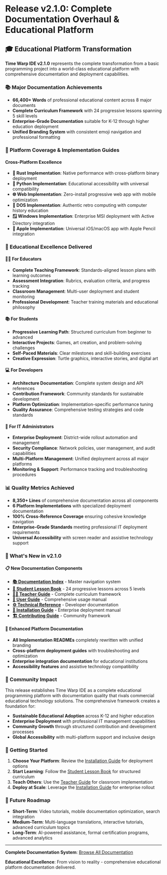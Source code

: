 # Release v2.1.0: Complete Documentation Overhaul & Educational Platform

## 🎓 Educational Platform Transformation

**Time Warp IDE v2.1.0** represents the complete transformation from a basic programming project into a world-class educational platform with comprehensive documentation and deployment capabilities.

### 📚 Major Documentation Achievements

- **66,400+ Words** of professional educational content across 8 major documents
- **Complete Curriculum Framework** with 24 progressive lessons spanning 5 skill levels
- **Enterprise-Grade Documentation** suitable for K-12 through higher education deployment
- **Unified Branding System** with consistent emoji navigation and professional formatting

### 🚀 Platform Coverage & Implementation Guides

#### **Cross-Platform Excellence**
- **🚀 Rust Implementation**: Native performance with cross-platform binary deployment
- **🐍 Python Implementation**: Educational accessibility with universal compatibility
- **🌐 Web Implementation**: Zero-install progressive web app with mobile optimization
- **💾 DOS Implementation**: Authentic retro computing with computer history education
- **🪟 Windows Implementation**: Enterprise MSI deployment with Active Directory integration  
- **🍎 Apple Implementation**: Universal iOS/macOS app with Apple Pencil integration

### 🎯 Educational Excellence Delivered

#### **👨‍🏫 For Educators**
- **Complete Teaching Framework**: Standards-aligned lesson plans with learning outcomes
- **Assessment Integration**: Rubrics, evaluation criteria, and progress tracking
- **Classroom Management**: Multi-user deployment and student monitoring
- **Professional Development**: Teacher training materials and educational philosophy

#### **📚 For Students** 
- **Progressive Learning Path**: Structured curriculum from beginner to advanced
- **Interactive Projects**: Games, art creation, and problem-solving challenges
- **Self-Paced Materials**: Clear milestones and skill-building exercises
- **Creative Expression**: Turtle graphics, interactive stories, and digital art

#### **💻 For Developers**
- **Architecture Documentation**: Complete system design and API references
- **Contribution Framework**: Community standards for sustainable development
- **Platform Optimization**: Implementation-specific performance tuning
- **Quality Assurance**: Comprehensive testing strategies and code standards

#### **🏢 For IT Administrators**
- **Enterprise Deployment**: District-wide rollout automation and management
- **Security Compliance**: Network policies, user management, and audit capabilities
- **Multi-Platform Management**: Unified deployment across all major platforms
- **Monitoring & Support**: Performance tracking and troubleshooting procedures

### 📊 Quality Metrics Achieved

- **8,350+ Lines** of comprehensive documentation across all components
- **6 Platform Implementations** with specialized deployment documentation
- **100% Cross-Reference Coverage** ensuring cohesive knowledge navigation
- **Enterprise-Grade Standards** meeting professional IT deployment requirements
- **Universal Accessibility** with screen reader and assistive technology support

### 🔧 What's New in v2.1.0

#### **📋 New Documentation Components**
- **[📚 Documentation Index](https://github.com/James-HoneyBadger/Time_Warp/blob/main/docs/DOCUMENTATION_INDEX.md)** - Master navigation system
- **[📖 Student Lesson Book](https://github.com/James-HoneyBadger/Time_Warp/blob/main/docs/STUDENT_LESSON_BOOK.md)** - 24 progressive lessons across 5 levels
- **[👨‍🏫 Teacher Guide](https://github.com/James-HoneyBadger/Time_Warp/blob/main/docs/TEACHER_GUIDE.md)** - Complete curriculum framework
- **[🎯 User Guide](https://github.com/James-HoneyBadger/Time_Warp/blob/main/docs/USER_GUIDE.md)** - Comprehensive usage manual
- **[⚙️ Technical Reference](https://github.com/James-HoneyBadger/Time_Warp/blob/main/docs/TECHNICAL_REFERENCE.md)** - Developer documentation
- **[🚀 Installation Guide](https://github.com/James-HoneyBadger/Time_Warp/blob/main/docs/INSTALLATION_GUIDE.md)** - Enterprise deployment manual
- **[🏗️ Contributing Guide](https://github.com/James-HoneyBadger/Time_Warp/blob/main/docs/CONTRIBUTING.md)** - Community framework

#### **🔗 Enhanced Platform Documentation**
- **All Implementation READMEs** completely rewritten with unified branding
- **Cross-platform deployment guides** with troubleshooting and optimization
- **Enterprise integration documentation** for educational institutions
- **Accessibility features** and assistive technology compatibility

### 🎉 Community Impact

This release establishes Time Warp IDE as a complete educational programming platform with documentation quality that rivals commercial educational technology solutions. The comprehensive framework creates a foundation for:

- **Sustainable Educational Adoption** across K-12 and higher education
- **Enterprise Deployment** with professional IT management capabilities  
- **Community Growth** through structured contribution and development processes
- **Global Accessibility** with multi-platform support and inclusive design

### 🚀 Getting Started

1. **Choose Your Platform**: Review the [Installation Guide](https://github.com/James-HoneyBadger/Time_Warp/blob/main/docs/INSTALLATION_GUIDE.md) for deployment options
2. **Start Learning**: Follow the [Student Lesson Book](https://github.com/James-HoneyBadger/Time_Warp/blob/main/docs/STUDENT_LESSON_BOOK.md) for structured curriculum
3. **Teach Others**: Use the [Teacher Guide](https://github.com/James-HoneyBadger/Time_Warp/blob/main/docs/TEACHER_GUIDE.md) for classroom implementation
4. **Deploy at Scale**: Leverage the [Installation Guide](https://github.com/James-HoneyBadger/Time_Warp/blob/main/docs/INSTALLATION_GUIDE.md) for enterprise rollout

### 🔮 Future Roadmap

- **Short-Term**: Video tutorials, mobile documentation optimization, search integration
- **Medium-Term**: Multi-language translations, interactive tutorials, advanced curriculum topics  
- **Long-Term**: AI-powered assistance, formal certification programs, advanced analytics

---

**Complete Documentation System**: [Browse All Documentation](https://github.com/James-HoneyBadger/Time_Warp/blob/main/docs/DOCUMENTATION_INDEX.md)

**Educational Excellence**: From vision to reality - comprehensive educational platform documentation delivered.